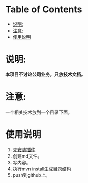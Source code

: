 # Table of Contents

* [说明:](#说明)
* [注意:](#注意)
* [使用说明](#使用说明)



# 说明:
**本项目不讨论公司业务，只放技术文档。**

# 注意:
一个相关技术放到一个目录下面。

# 使用说明
1. [先安装插件](https://mp.csdn.net/postedit/102647500)
2. 创建md文件。
3. 写内容。
4. 执行mvn install生成目录结构
5. push到github上。
